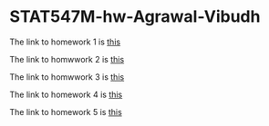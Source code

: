 # STAT547M-hw-Agrawal-Vibudh

The link to homework 1 is [this](https://github.com/vibudh2209/STAT547M-hw-Agrawal-Vibudh/tree/master/hw01)

The link to homwwork 2 is [this](https://github.com/vibudh2209/STAT547M-hw-Agrawal-Vibudh/tree/master/hw02)

The link to homwwork 3 is [this](https://github.com/vibudh2209/STAT547M-hw-Agrawal-Vibudh/tree/master/hw03)

The link to homework 4 is [this](https://github.com/vibudh2209/STAT547M-hw-Agrawal-Vibudh/tree/master/hw04)

The link to homework 5 is
[this](https://github.com/vibudh2209/STAT547M-hw-Agrawal-Vibudh/tree/master/hw05)